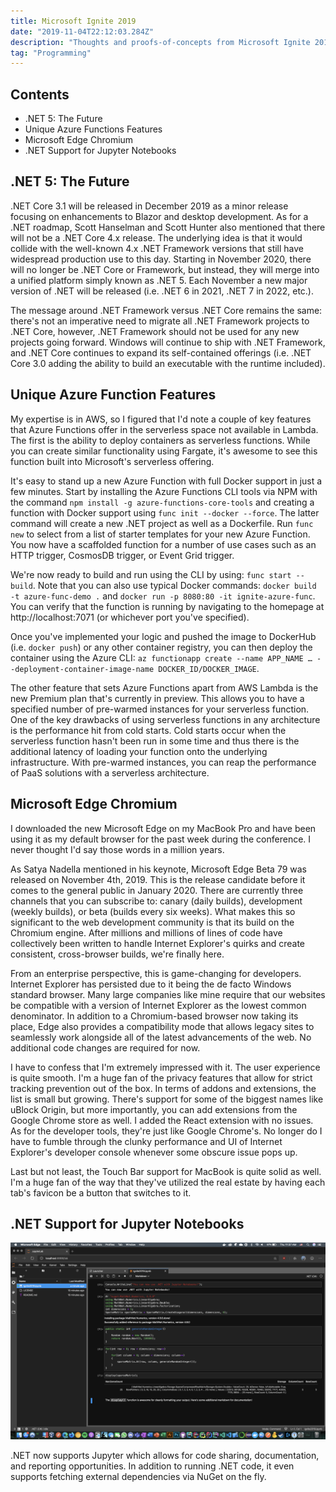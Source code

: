 ```yaml
---
title: Microsoft Ignite 2019
date: "2019-11-04T22:12:03.284Z"
description: "Thoughts and proofs-of-concepts from Microsoft Ignite 2019 in Orlando."
tag: "Programming"
---
```


## Contents

- .NET 5: The Future
- Unique Azure Functions Features
- Microsoft Edge Chromium
- .NET Support for Jupyter Notebooks

## .NET 5: The Future

.NET Core 3.1 will be released in December 2019 as a minor release focusing on enhancements to Blazor and desktop development. As for a .NET roadmap, Scott Hanselman and Scott Hunter also mentioned that there will not be a .NET Core 4.x release. The underlying idea is that it would collide with the well-known 4.x .NET Framework versions that still have widespread production use to this day. Starting in November 2020, there will no longer be .NET Core or Framework, but instead, they will merge into a unified platform simply known as .NET 5. Each November a new major version of .NET will be released (i.e. .NET 6 in 2021, .NET 7 in 2022, etc.).

The message around .NET Framework versus .NET Core remains the same: there's not an imperative need to migrate all .NET Framework projects to .NET Core, however, .NET Framework should not be used for any new projects going forward. Windows will continue to ship with .NET Framework, and .NET Core continues to expand its self-contained offerings (i.e. .NET Core 3.0 adding the ability to build an executable with the runtime included).

## Unique Azure Function Features

My expertise is in AWS, so I figured that I'd note a couple of key features that Azure Functions offer in the serverless space not available in Lambda. The first is the ability to deploy containers as serverless functions. While you can create similar functionality using Fargate, it's awesome to see this function built into Microsoft's serverless offering.

It's easy to stand up a new Azure Function with full Docker support in just a few minutes. Start by installing the Azure Functions CLI tools via NPM with the command `npm install -g azure-functions-core-tools` and creating a function with Docker support using `func init --docker --force`. The latter command will create a new .NET project as well as a Dockerfile. Run `func new` to select from a list of starter templates for your new Azure Function. You now have a scaffolded function for a number of use cases such as an HTTP trigger, CosmosDB trigger, or Event Grid trigger.

We're now ready to build and run using the CLI by using: `func start --build`. Note that you can also use typical Docker commands: `docker build -t azure-func-demo .` and `docker run -p 8080:80 -it ignite-azure-func`. You can verify that the function is running by navigating to the homepage at http://localhost:7071 (or whichever port you've specified).

Once you've implemented your logic and pushed the image to DockerHub (i.e. `docker push`) or any other container registry, you can then deploy the container using the Azure CLI: `az functionapp create --name APP_NAME … --deployment-container-image-name DOCKER_ID/DOCKER_IMAGE`.

The other feature that sets Azure Functions apart from AWS Lambda is the new Premium plan that's currently in preview. This allows you to have a specified number of pre-warmed instances for your serverless function. One of the key drawbacks of using serverless functions in any architecture is the performance hit from cold starts. Cold starts occur when the serverless function hasn't been run in some time and thus there is the additional latency of loading your function onto the underlying infrastructure. With pre-warmed instances, you can reap the performance of PaaS solutions with a serverless architecture.

## Microsoft Edge Chromium

I downloaded the new Microsoft Edge on my MacBook Pro and have been using it as my default browser for the past week during the conference. I never thought I'd say those words in a million years.

As Satya Nadella mentioned in his keynote, Microsoft Edge Beta 79 was released on November 4th, 2019. This is the release candidate before it comes to the general public in January 2020. There are currently three channels that you can subscribe to: canary (daily builds), development (weekly builds), or beta (builds every six weeks). What makes this so significant to the web development community is that its build on the Chromium engine. After millions and millions of lines of code have collectively been written to handle Internet Explorer's quirks and create consistent, cross-browser builds, we're finally here.

From an enterprise perspective, this is game-changing for developers. Internet Explorer has persisted due to it being the de facto Windows standard browser. Many large companies like mine require that our websites be compatible with a version of Internet Explorer as the lowest common denominator. In addition to a Chromium-based browser now taking its place, Edge also provides a compatibility mode that allows legacy sites to seamlessly work alongside all of the latest advancements of the web. No additional code changes are required for now.

I have to confess that I'm extremely impressed with it. The user experience is quite smooth. I'm a huge fan of the privacy features that allow for strict tracking prevention out of the box. In terms of addons and extensions, the list is small but growing. There's support for some of the biggest names like uBlock Origin, but more importantly, you can add extensions from the Google Chrome store as well. I added the React extension with no issues. As for the developer tools, they're just like Google Chrome's. No longer do I have to fumble through the clunky performance and UI of Internet Explorer's developer console whenever some obscure issue pops up.

Last but not least, the Touch Bar support for MacBook is quite solid as well. I'm a huge fan of the way that they've utilized the real estate by having each tab's favicon be a button that switches to it.

## .NET Support for Jupyter Notebooks

![Jupyter for .NET](./jupyter-dotnet-screenshot.png)

.NET now supports Jupyter which allows for code sharing, documentation, and reporting opportunities. In addition to running .NET code, it even supports fetching external dependencies via NuGet on the fly.
